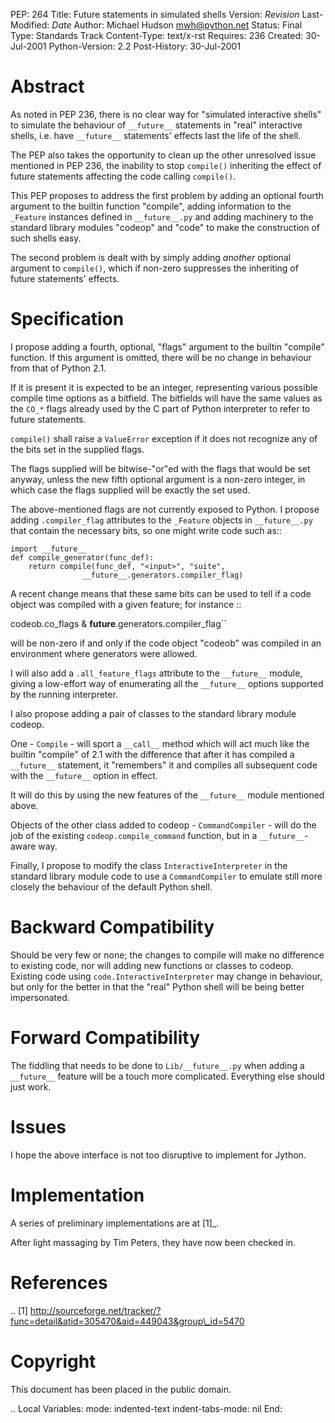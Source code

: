 PEP: 264 Title: Future statements in simulated shells Version:
$Revision$ Last-Modified: $Date$ Author: Michael Hudson <mwh@python.net>
Status: Final Type: Standards Track Content-Type: text/x-rst Requires:
236 Created: 30-Jul-2001 Python-Version: 2.2 Post-History: 30-Jul-2001

Abstract
========

As noted in PEP 236, there is no clear way for "simulated interactive
shells" to simulate the behaviour of `__future__` statements in "real"
interactive shells, i.e. have `__future__` statements' effects last the
life of the shell.

The PEP also takes the opportunity to clean up the other unresolved
issue mentioned in PEP 236, the inability to stop `compile()` inheriting
the effect of future statements affecting the code calling `compile()`.

This PEP proposes to address the first problem by adding an optional
fourth argument to the builtin function "compile", adding information to
the `_Feature` instances defined in `__future__.py` and adding machinery
to the standard library modules "codeop" and "code" to make the
construction of such shells easy.

The second problem is dealt with by simply adding *another* optional
argument to `compile()`, which if non-zero suppresses the inheriting of
future statements' effects.

Specification
=============

I propose adding a fourth, optional, "flags" argument to the builtin
"compile" function. If this argument is omitted, there will be no change
in behaviour from that of Python 2.1.

If it is present it is expected to be an integer, representing various
possible compile time options as a bitfield. The bitfields will have the
same values as the `CO_*` flags already used by the C part of Python
interpreter to refer to future statements.

`compile()` shall raise a `ValueError` exception if it does not
recognize any of the bits set in the supplied flags.

The flags supplied will be bitwise-"or"ed with the flags that would be
set anyway, unless the new fifth optional argument is a non-zero
integer, in which case the flags supplied will be exactly the set used.

The above-mentioned flags are not currently exposed to Python. I propose
adding `.compiler_flag` attributes to the `_Feature` objects in
`__future__.py` that contain the necessary bits, so one might write code
such as::

    import __future__
    def compile_generator(func_def):
        return compile(func_def, "<input>", "suite",
                    __future__.generators.compiler_flag)

A recent change means that these same bits can be used to tell if a code
object was compiled with a given feature; for instance ::

codeob.co\_flags & **future**.generators.compiler\_flag\`\`

will be non-zero if and only if the code object "codeob" was compiled in
an environment where generators were allowed.

I will also add a `.all_feature_flags` attribute to the `__future__`
module, giving a low-effort way of enumerating all the `__future__`
options supported by the running interpreter.

I also propose adding a pair of classes to the standard library module
codeop.

One - `Compile` - will sport a `__call__` method which will act much
like the builtin "compile" of 2.1 with the difference that after it has
compiled a `__future__` statement, it "remembers" it and compiles all
subsequent code with the `__future__` option in effect.

It will do this by using the new features of the `__future__` module
mentioned above.

Objects of the other class added to codeop - `CommandCompiler` - will do
the job of the existing `codeop.compile_command` function, but in a
`__future__`-aware way.

Finally, I propose to modify the class `InteractiveInterpreter` in the
standard library module code to use a `CommandCompiler` to emulate still
more closely the behaviour of the default Python shell.

Backward Compatibility
======================

Should be very few or none; the changes to compile will make no
difference to existing code, nor will adding new functions or classes to
codeop. Existing code using `code.InteractiveInterpreter` may change in
behaviour, but only for the better in that the "real" Python shell will
be being better impersonated.

Forward Compatibility
=====================

The fiddling that needs to be done to `Lib/__future__.py` when adding a
`__future__` feature will be a touch more complicated. Everything else
should just work.

Issues
======

I hope the above interface is not too disruptive to implement for
Jython.

Implementation
==============

A series of preliminary implementations are at \[1\]\_.

After light massaging by Tim Peters, they have now been checked in.

References
==========

.. \[1\]
http://sourceforge.net/tracker/?func=detail&atid=305470&aid=449043&group\_id=5470

Copyright
=========

This document has been placed in the public domain.

.. Local Variables: mode: indented-text indent-tabs-mode: nil End:
